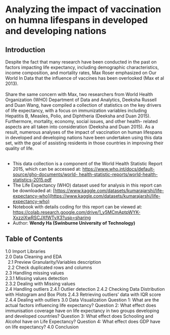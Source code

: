 # Analyzing the impact of vaccination on humna lifespans in developed and developing nations
## Introduction
Despite the fact that many research have been conducted in the past on factors impacting life expectancy, including demographic characteristics, income composition, and mortality rates, Max Roser emphasized on Our World In Data that the influence of vaccines has been overlooked (Max et al 2013).
<br/>
<br/>
Share the same concern with Max, two researchers from World Health Organization (WHO) Department of Data and Analytics, Deeksha Russell and Duan Wang, have compiled a collection of statistics on the key drivers of life expectancy, with a focus on immunization variables including Hepatitis B, Measles, Polio, and Diphtheria (Deeksha and Duan 2015). Furthermore, mortality, economy, social issues, and other health- related aspects are all taken into consideration (Deeksha and Duan 2015). As a result, numerous analyses of the impact of vaccination on human lifespans in developed and developing nations have been undertaken using this data set, with the goal of assisting residents in those countries in improving their quality of life.
<br/>
<br/>
- This data collection is a component of the World Health Statistic Report 2015, which can be accessed at: [https://www.who.int/docs/default-source/gho-documents/world- health-statistic-reports/world-health-statistics-2015.pdf](https://www.who.int/docs/default-source/gho-documents/world-health-statistic-reports/world-health-statistics-2015.pdf)
- The Life Expectancy (WHO) dataset used for analysis in this report can be downloaded at: [https://www.kaggle.com/datasets/kumarajarshi/life-expectancy-who](https://www.kaggle.com/datasets/kumarajarshi/life-expectancy-who)
- Notebook with details coding for this report can be viewed at: https://colab.research.google.com/drive/1_y5MCmAptpWYK-XxzziXwRSCJXfWTyX3?usp=sharing
- Author: **Wendy Ha (Swinburne University of Technology)**
## Table of Contents
1.0 Import Libraries <br/>
2.0 Data Cleaning and EDA <br/>
&nbsp;&nbsp;2.1 Preview Granularity/Variables description <br/>
&nbsp;&nbsp;2.2 Check duplicated rows and columns <br/>
  2.3 Handling missing values <br/>
    2.3.1 Missing values detection <br/>
    2.3.2 Dealing with Missing values <br/>
  2.4 Handling outliers
    2.4.1 Outlier detection
    2.4.2 Checking Data Distribution with Histogram and Box Plots
    2.4.3 Retrieving outliers’ data with IQR score
    2.4.4 Dealing with outliers
3.0 Data Visualization
  Question 1: What are the actual factors influencing life expectancy?
  Question 2: What effect does immunisation coverage have on life expectancy in two groups developing and developed countries?
  Question 3: What effect does Schooling and Alcohol have on Life Expectancy?
  Question 4: What effect does GDP have on life expectancy?
4.0 Conclusion
